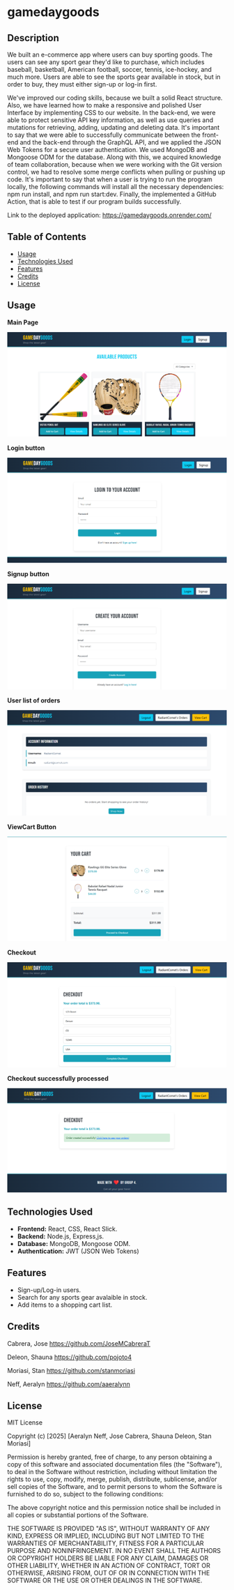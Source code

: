 # gamedaygoods

## Description

We built an e-commerce app where users can buy sporting goods.
The users can see any sport gear they'd like to purchase, which includes baseball, basketball, American football, soccer, tennis, ice-hockey, and much more.
Users are able to see the sports gear available in stock, but in order to buy, they must either sign-up or log-in first.

We've improved our coding skills, because we built a solid React structure. Also, we have learned how to make a responsive and polished User Interface by implementing CSS to our website. In the back-end, we were able to protect sensitive API key information, as well as use queries and mutations for retrieving, adding, updating and deleting data. It's important to say that we were able to successfully communicate between the front-end and the back-end through the GraphQL API, and we applied the JSON Web Tokens
for a secure user authentication. We used MongoDB and Mongoose ODM for the database.
Along with this, we acquired knowledge of team collaboration, because when we were working with the Git version control, we had to resolve
some merge conflicts when pulling or pushing up code. It's important to say that when a user is trying to run the program locally,
the following commands will install all the necessary dependencies: npm run install, and npm run start:dev. Finally, the implemented a GitHub Action, that is able to test if
our program builds successfully.

Link to the deployed application: https://gamedaygoods.onrender.com/

## Table of Contents

- [Usage](#usage)
- [Technologies Used](#technologiesused)
- [Features](#features)
- [Credits](#credits)
- [License](#license)

## Usage

**Main Page**

![alt text](./assets/images/MainPage.png)

**Login button**

![alt text](./assets/images/LogIn.png)

**Signup button**

![alt text](./assets/images/SignUp.png)

**User list of orders**

![alt text](./assets/images/UsersOrders.png)

**ViewCart Button**

![alt text](./assets/images/ViewCart.png)

**Checkout**

![alt text](./assets/images/Checkout.png)

**Checkout successfully processed**

![alt text](./assets/images/SuccessfullCheckout.png)

## Technologies Used

- **Frontend:** React, CSS, React Slick.
- **Backend:** Node.js, Express,js.
- **Database:** MongoDB, Mongoose ODM.
- **Authentication:** JWT (JSON Web Tokens)

## Features

- Sign-up/Log-in users.
- Search for any sports gear avalaible in stock.
- Add items to a shopping cart list.

## Credits

Cabrera, Jose https://github.com/JoseMCabreraT

Deleon, Shauna https://github.com/pojoto4

Moriasi, Stan https://github.com/stanmoriasi

Neff, Aeralyn https://github.com/aaeralynn

## License

MIT License

Copyright (c) [2025] [Aeralyn Neff, Jose Cabrera, Shauna Deleon, Stan Moriasi]

Permission is hereby granted, free of charge, to any person obtaining a copy
of this software and associated documentation files (the "Software"), to deal
in the Software without restriction, including without limitation the rights
to use, copy, modify, merge, publish, distribute, sublicense, and/or sell
copies of the Software, and to permit persons to whom the Software is
furnished to do so, subject to the following conditions:

The above copyright notice and this permission notice shall be included in all
copies or substantial portions of the Software.

THE SOFTWARE IS PROVIDED "AS IS", WITHOUT WARRANTY OF ANY KIND, EXPRESS OR
IMPLIED, INCLUDING BUT NOT LIMITED TO THE WARRANTIES OF MERCHANTABILITY,
FITNESS FOR A PARTICULAR PURPOSE AND NONINFRINGEMENT. IN NO EVENT SHALL THE
AUTHORS OR COPYRIGHT HOLDERS BE LIABLE FOR ANY CLAIM, DAMAGES OR OTHER
LIABILITY, WHETHER IN AN ACTION OF CONTRACT, TORT OR OTHERWISE, ARISING FROM,
OUT OF OR IN CONNECTION WITH THE SOFTWARE OR THE USE OR OTHER DEALINGS IN THE
SOFTWARE.
